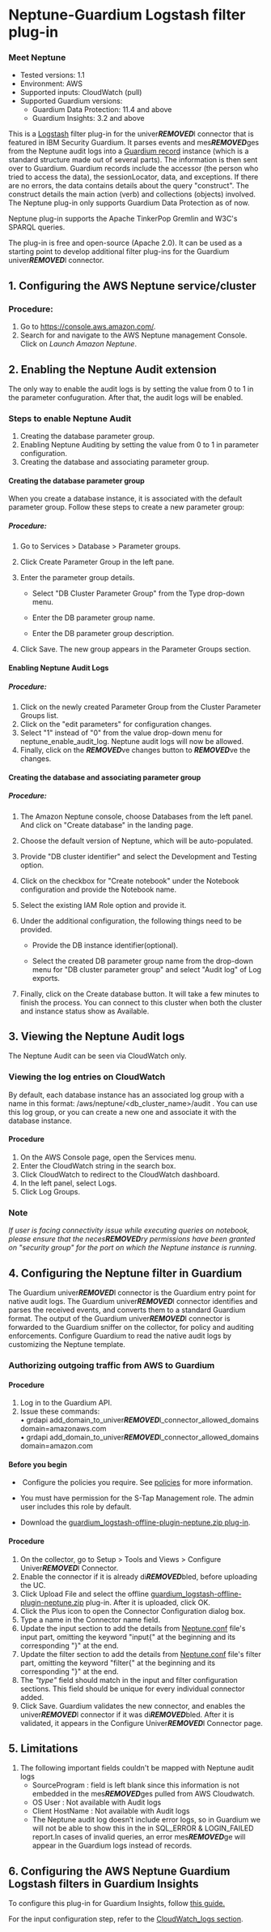 # Neptune-Guardium Logstash filter plug-in
### Meet Neptune
* Tested versions: 1.1
* Environment: AWS
* Supported inputs: CloudWatch (pull)
* Supported Guardium versions:
    * Guardium Data Protection: 11.4 and above
    * Guardium Insights: 3.2 and above

This is a [Logstash](https://github.com/elastic/logstash) filter plug-in for the univer***REMOVED***l connector that is featured in IBM Security Guardium. It parses events and mes***REMOVED***ges from the Neptune audit logs into a [Guardium record](https://github.com/IBM/univer***REMOVED***l-connectors/blob/main/common/src/main/java/com/ibm/guardium/univer***REMOVED***lconnector/commons/structures/Record.java) instance (which is a standard structure made out of several parts). The information is then sent over to Guardium. Guardium records include the accessor (the person who tried to access the data), the sessionLocator, data, and exceptions. If there are no errors, the data contains details about the query "construct". The construct details the main action (verb) and collections (objects) involved. The Neptune plug-in only supports Guardium Data Protection as of now.

Neptune plug-in supports the Apache TinkerPop Gremlin and W3C's SPARQL queries.

The plug-in is free and open-source (Apache 2.0). It can be used as a starting point to develop additional filter plug-ins for the Guardium univer***REMOVED***l connector.


## 1. Configuring the AWS Neptune service/cluster

### Procedure:

 1. Go to https://console.aws.amazon.com/.
 2. Search for and navigate to the AWS Neptune management Console. Click on _Launch Amazon  Neptune_.​

## 2. Enabling the Neptune Audit extension

The only way to enable the audit logs is by setting the value from 0 to 1 in the parameter confuguration. After that, the audit logs will be enabled.

### Steps to enable Neptune Audit

 1. Creating the database parameter group.
 2. Enabling Neptune Auditing by setting the value from 0 to 1 in parameter configuration.
 3. Creating the database and associating parameter group.

#### Creating the database parameter group

When you create a database instance, it is associated with the default parameter group. Follow these steps to create a new parameter group:

##### Procedure:

 1. Go to Services > Database > Parameter groups.
 2. Click Create Parameter Group in the left pane.
 3. Enter the parameter group details.
 
    * Select "DB Cluster Parameter Group" from the Type drop-down menu.

    * Enter the DB parameter group name.

    * Enter the DB parameter group description.

4. Click Save. The new group appears in the Parameter Groups section.

#### Enabling Neptune Audit Logs

##### Procedure:


 1. Click on the newly created Parameter Group from the Cluster Parameter Groups list.
 2. Click on the "edit parameters" for configuration changes.
 3. Select "1" instead of "0" from the value drop-down menu for neptune_enable_audit_log. Neptune audit logs will now be allowed. 
 4. Finally, click on the ***REMOVED***ve changes button to ***REMOVED***ve the changes.  

#### Creating the database and associating parameter group

##### Procedure:

 1. The Amazon Neptune console, choose Databases from the left panel. And click on "Create database" in the landing page.
 2. Choose the default version of Neptune, which will be auto-populated.
 3. Provide "DB cluster identifier" and select the Development and Testing option.   
 4. Click on the checkbox for "Create notebook" under the  Notebook configuration and provide the  Notebook name.
 5. Select the existing IAM Role option and provide it.
 6. Under the additional configuration, the following things need to be provided.

    * Provide the DB instance identifier(optional).

    * Select the created DB parameter group name from the drop-down menu for "DB cluster parameter group" and select "Audit log" of Log exports.

 7. Finally, click on the Create database button. It will take a few minutes to finish the process. You can connect to this cluster when both the cluster and instance status show as Available.

## 3. Viewing the Neptune Audit logs

The Neptune Audit can be seen via CloudWatch only.

### Viewing the log entries on CloudWatch
By default, each database instance has an associated log group with a name in this format: /aws/neptune/<db_cluster_name>/audit . You can use this log group, or you can create a new one and associate it with the database instance.

#### Procedure

 1. On the AWS Console page, open the Services menu.
 2. Enter the CloudWatch string in the search box.
 3. Click CloudWatch to redirect to the CloudWatch dashboard.
 4. In the left panel, select Logs.
 5. Click Log Groups.

### Note
_If user is facing connectivity issue while executing queries on notebook, please ensure that the neces***REMOVED***ry permissions have been granted on "security group" for the port on which the Neptune instance is running_. 

## 4. Configuring the Neptune filter in Guardium
The Guardium univer***REMOVED***l connector is the Guardium entry point for native audit logs. The Guardium univer***REMOVED***l connector identifies and parses the received events, and converts them to a standard Guardium format. The output of the Guardium univer***REMOVED***l connector is forwarded to the Guardium sniffer on the collector, for policy and auditing enforcements. Configure Guardium to read the native audit logs by customizing the Neptune template.

### Authorizing outgoing traffic from AWS to Guardium

#### Procedure

 1. Log in to the Guardium API.
 2. Issue these commands:<br>
      • grdapi add_domain_to_univer***REMOVED***l_connector_allowed_domains domain=amazonaws.com <br>
		• grdapi add_domain_to_univer***REMOVED***l_connector_allowed_domains domain=amazon.com
    

#### Before you begin

*  Configure the policies you require. See [policies](/../../#policies) for more information.

* You must have permission for the S-Tap Management role. The admin user includes this role by  default.

* Download the [guardium_logstash-offline-plugin-neptune.zip plug-in](../../filter-plugin/logstash-filter-neptune-aws-guardium/NeptuneOverCloudWatchPackage/Neptune/guardium_logstash-offline-plugin-neptune.zip).


#### Procedure

 1. On the collector, go to Setup > Tools and Views > Configure Univer***REMOVED***l Connector.
 2. Enable the connector if it is already di***REMOVED***bled, before uploading the UC.
 3. Click Upload File and select the offline [guardium_logstash-offline-plugin-neptune.zip](NeptuneOverCloudWatchPackage/guardium_logstash-offline-plugin-neptune.zip) plug-in. After it is uploaded, click OK.
 4. Click the Plus icon to open the Connector Configuration dialog box.
 5. Type a name in the Connector name field.
 6. Update the input section to add the details from [Neptune.conf](neptune.conf) file's input  part, omitting the keyword "input{" at the beginning and its corresponding "}" at the end.
 7. Update the filter section to add the details from [Neptune.conf](neptune.conf) file's filter part, omitting the keyword "filter{" at the beginning and its corresponding "}" at the end.
 8. The _"type"_ field should match in the input and filter configuration sections. This field should be unique for every individual connector added.
 9. Click Save. Guardium validates the new connector, and enables the univer***REMOVED***l connector if it was di***REMOVED***bled. After it is validated, it appears in the Configure Univer***REMOVED***l Connector page.

## 5. Limitations

1. The following important fields couldn't be mapped with Neptune audit logs
     - SourceProgram  : field is left blank since this information is not embedded in the  mes***REMOVED***ges pulled from AWS Cloudwatch. 
     - OS User         : Not available with Audit logs
     - Client HostName : Not available with Audit logs
     - The Neptune audit log doesn’t include error logs, so in Guardium we will not be able to show this in the in SQL_ERROR & LOGIN_FAILED report.In cases of invalid queries, an error mes***REMOVED***ge will appear in the Guardium logs instead of records.

	
## 6. Configuring the AWS Neptune Guardium Logstash filters in Guardium Insights

To configure this plug-in for Guardium Insights, follow [this guide.](/docs/Guardium%20Insights/3.2.x/UC_Configuration_GI.m)

For the input configuration step, refer to the [CloudWatch_logs section](/docs/Guardium%20Insights/3.2.x/UC_Configuration_GI.md#configuring-a-CloudWatch-input-plug-in).

